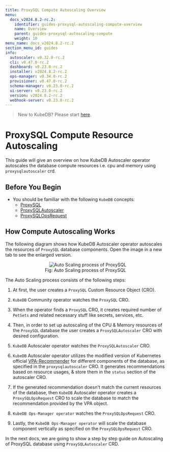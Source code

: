```yaml
---
title: ProxySQL Compute Autoscaling Overview
menu:
  docs_v2024.8.2-rc.2:
    identifier: guides-proxysql-autoscaling-compute-overview
    name: Overview
    parent: guides-proxysql-autoscaling-compute
    weight: 10
menu_name: docs_v2024.8.2-rc.2
section_menu_id: guides
info:
  autoscaler: v0.32.0-rc.2
  cli: v0.47.0-rc.2
  dashboard: v0.23.0-rc.2
  installer: v2024.8.2-rc.2
  ops-manager: v0.34.0-rc.2
  provisioner: v0.47.0-rc.2
  schema-manager: v0.23.0-rc.2
  ui-server: v0.23.0-rc.2
  version: v2024.8.2-rc.2
  webhook-server: v0.23.0-rc.2
---
```


> New to KubeDB? Please start [here](/docs/v2024.8.2-rc.2/README).

# ProxySQL Compute Resource Autoscaling

This guide will give an overview on how KubeDB Autoscaler operator autoscales the database compute resources i.e. cpu and memory using `proxysqlautoscaler` crd.

## Before You Begin

- You should be familiar with the following `KubeDB` concepts:
  - [ProxySQL](/docs/v2024.8.2-rc.2/guides/proxysql/concepts/proxysql)
  - [ProxySQLAutoscaler](/docs/v2024.8.2-rc.2/guides/proxysql/concepts/autoscaler)
  - [ProxySQLOpsRequest](/docs/v2024.8.2-rc.2/guides/proxysql/concepts/opsrequest)

## How Compute Autoscaling Works

The following diagram shows how KubeDB Autoscaler operator autoscales the resources of `ProxySQL` database components. Open the image in a new tab to see the enlarged version.

<figure align="center">
  <img alt="Auto Scaling process of ProxySQL" src="/docs/v2024.8.2-rc.2/guides/proxysql/autoscaler/compute/overview/images/proxy-as-compute.png">
<figcaption align="center">Fig: Auto Scaling process of ProxySQL</figcaption>
</figure>

The Auto Scaling process consists of the following steps:

1. At first, the user creates a `ProxySQL` Custom Resource Object (CRO).

2. `KubeDB` Community operator watches the `ProxySQL` CRO.

3. When the operator finds a `ProxySQL` CRO, it creates required number of `PetSets` and related necessary stuff like secrets, services, etc.

4. Then, in order to set up autoscaling of the CPU & Memory resources of the `ProxySQL` database the user creates a `ProxySQLAutoscaler` CRO with desired configuration.

5. `KubeDB` Autoscaler operator watches the `ProxySQLAutoscaler` CRO.

6. `KubeDB` Autoscaler operator utilizes the modified version of Kubernetes official [VPA-Recommender](https://github.com/kubernetes/autoscaler/tree/master/vertical-pod-autoscaler/pkg) for different components of the database, as specified in the `proxysqlautoscaler` CRO.
It generates recommendations based on resource usages, & store them in the `status` section of the autoscaler CRO.

7. If the generated recommendation doesn't match the current resources of the database, then `KubeDB` Autoscaler operator creates a `ProxySQLOpsRequest` CRO to scale the database to match the recommendation provided by the VPA object.

8. `KubeDB Ops-Manager operator` watches the `ProxySQLOpsRequest` CRO.

9. Lastly, the `KubeDB Ops-Manager operator` will scale the database component vertically as specified on the `ProxySQLOpsRequest` CRO.

In the next docs, we are going to show a step by step guide on Autoscaling of ProxySQL database using `ProxySQLAutoscaler` CRD.

